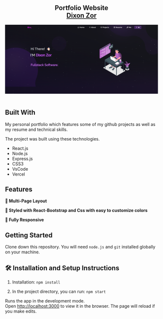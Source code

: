 <h2 align="center">
  Portfolio Website<br/>
  <a href="" target="_blank">Dixon Zor</a>
</h2>
<div align="center">
  <img alt="Demo" src="./Images/readme-img3.png" />
</div>

<br/>


## Built With

My personal portfolio <a href="" target="_blank"></a> which features some of my github projects as well as my resume and technical skills.<br/>

The project was built using these technologies.

- React.js
- Node.js
- Express.js
- CSS3
- VsCode
- Vercel

## Features

**📖 Multi-Page Layout**

**🎨 Styled with React-Bootstrap and Css with easy to customize colors**

**📱 Fully Responsive**

## Getting Started

Clone down this repository. You will need `node.js` and `git` installed globally on your machine.

## 🛠 Installation and Setup Instructions

1. Installation: `npm install`

2. In the project directory, you can run: `npm start`

Runs the app in the development mode.\
Open [http://localhost:3000](http://localhost:3000) to view it in the browser.
The page will reload if you make edits.




